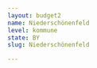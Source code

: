 ```yaml
---
layout: budget2
name: Niederschönenfeld
level: kommune
state: BY
slug: Niederschönenfeld

---
```



